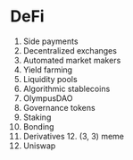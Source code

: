 # DeFi
1. Side payments
2. Decentralized exchanges
3. Automated market makers
4. Yield farming
5. Liquidity pools
6. Algorithmic stablecoins
7. OlympusDAO
8. Governance tokens
9. Staking
10. Bonding
11. Derivatives
12. (3, 3) meme
13. Uniswap